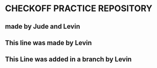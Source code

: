 # CHECKOFF PRACTICE REPOSITORY

## made by Jude and Levin
## This line was made by Levin
## This Line was added in a branch by Levin